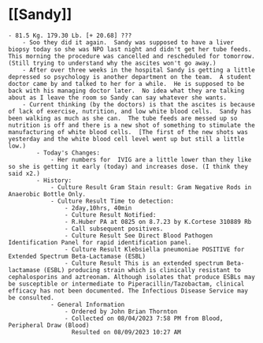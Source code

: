 # [[Sandy]]
	- 81.5 Kg. 179.30 Lb. [+ 20.68] ???
		- Soo they did it again.  Sandy was supposed to have a liver biopsy today so she was NPO last night and didn't get her tube feeds.  This morning the procedure was cancelled and rescheduled for tomorrow.  (Still trying to understand why the ascites won't go away.)
		- After over three weeks in the hospital Sandy is getting a little depressed so psychology is another department on the team.  A student doctor came by and talked to her for a while.  He is supposed to be back with his managing doctor later.  No idea what they are talking about as I leave the room so Sandy can say whatever she wants.
		- Current thinking (by the doctors) is that the ascites is because of lack of exercise, nutrition, and low white blood cells.  Sandy has been walking as much as she can.  The tube feeds are messed up so nutrition is off and there is a new shot of something to stimulate the manufacturing of white blood cells.  [The first of the new shots was yesterday and the white blood cell level went up but still a little low.)
			- Today's Changes:
				- Her numbers for  IVIG are a little lower than they like so she is getting it early (today) and increases dose. (I think they said x2.)
			- History:
				- Culture Result Gram Stain result: Gram Negative Rods in Anaerobic Bottle Only.
				- Culture Result Time to detection:
					- 2day,10hrs, 40min
					- Culture Result Notified:
					- R.Huber PA at 0825 on 8.7.23 by K.Cortese 310889 Rb
					- Call subsequent positives.
					- Culture Result See Direct Blood Pathogen Identification Panel for rapid identification panel.
					- Culture Result Klebsiella pneumoniae POSITIVE for Extended Spectrum Beta-Lactamase (ESBL)
					- Culture Result This is an extended spectrum Beta-lactamase (ESBL) producing strain which is clinically resistant to cephalosporins and aztreonam. Although isolates that produce ESBLs may be susceptible or intermediate to Piperacillin/Tazobactam, clinical efficacy has not been documented. The Infectious Disease Service may be consulted.
				- General Information
					- Ordered by John Brian Thornton
					- Collected on 08/04/2023 7:58 PM from Blood, Peripheral Draw (Blood)
					  Resulted on 08/09/2023 10:27 AM